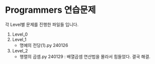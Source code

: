 # Programmers 연습문제 

각 Level별 문제를 진행한 파일들 입니다.

1. Level_0
2. Level_1
    - 명예의 전당(1).py 240126
3. Level_2
    - 행렬의 곱셈.py 240129 : 배열곱셈 연산법을 몰라서 힘들었다. 결국 해결.